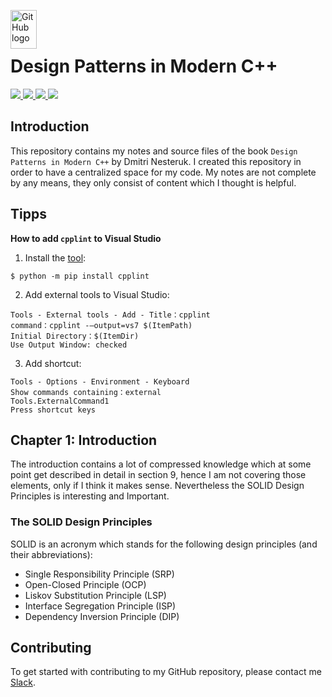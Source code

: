 <img src="https://proxy.duckduckgo.com/iu/?u=https%3A%2F%2Ftse1.mm.bing.net%2Fth%3Fid%3DOIP.UpYpMIfsXsORJXAR4do7KgAAAA%26pid%3DApi&f=1" alt="GitHub logo" height="62px" width="42px" align="left"><br><br>

# Design Patterns in Modern C++
<div>
    <a href="https://github.com/NaPiZip/Tipps-and-tricks">
        <img src="https://img.shields.io/badge/Document%20Version-0.0.1-green.svg"/>
    </a>
    <a href="https://www.microsoft.com">
        <img src="https://img.shields.io/badge/Windows%2010%20x64-10.0.17134%20Build%2017134-blue.svg"/>
    </a>
    <a href="https://cmake.org/">
        <img src="https://img.shields.io/badge/CMake-3.15.3-blue"/>
    </a>
    <a href="https://visualstudio.microsoft.com/vs/">
        <img src="https://img.shields.io/badge/Microsoft%20Visual%20Studio-16.3.1-blue"/>
    </a>
</div>

## Introduction
This repository contains my notes and source files of the book `Design Patterns in Modern C++` by Dmitri Nesteruk. I created this repository in order to have a centralized space for my code. My notes are not complete by any means, they only consist of content which I thought is helpful.

## Tipps
<b>How to add `cpplint` to Visual Studio</b>
1. Install the [tool](https://github.com/google/styleguide):
```
$ python -m pip install cpplint
```
2. Add external tools to Visual Studio:
  ```
  Tools - External tools - Add - Title：cpplint
  command：cpplint -–output=vs7 $(ItemPath)
  Initial Directory：$(ItemDir)
  Use Output Window: checked
  ```
3. Add shortcut:
  ```
  Tools - Options - Environment - Keyboard
  Show commands containing：external
  Tools.ExternalCommand1
  Press shortcut keys
  ```

## Chapter 1: Introduction
The introduction contains a lot of compressed knowledge which at some point get described in detail in section 9, hence I am not covering those elements, only if I think it makes sense. Nevertheless the SOLID Design Principles is interesting and Important.

### The SOLID Design Principles
SOLID is an acronym which stands for the following design principles (and their abbreviations):
- Single Responsibility Principle (SRP)
- Open-Closed Principle (OCP)
- Liskov Substitution Principle (LSP)
- Interface Segregation Principle (ISP)
- Dependency Inversion Principle (DIP)

## Contributing
To get started with contributing to my GitHub repository, please contact me [Slack](https://join.slack.com/t/napi-friends/shared_invite/enQtNDg3OTg5NDc1NzUxLWU1MWNhNmY3ZTVmY2FkMDM1ODg1MWNlMDIyYTk1OTg4OThhYzgyNDc3ZmE5NzM1ZTM2ZDQwZGI0ZjU2M2JlNDU).
